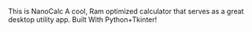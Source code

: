 This is NanoCalc
A cool, Ram optimized calculator that serves as a great desktop utility app.
Built With Python+Tkinter!
